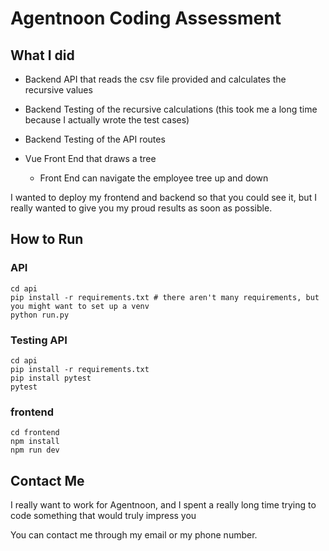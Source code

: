 # Agentnoon Coding Assessment

## What I did
* Backend API that reads the csv file provided and calculates the recursive values
* Backend Testing of the recursive calculations (this took me a long time because I actually wrote the test cases)
* Backend Testing of the API routes

* Vue Front End that draws a tree

    * Front End can navigate the employee tree up and down

I wanted to deploy my frontend and backend so that you could see it, but I really wanted to give you my proud results as soon as possible. 

## How to Run
### API
```
cd api
pip install -r requirements.txt # there aren't many requirements, but you might want to set up a venv
python run.py
```

### Testing API
```
cd api
pip install -r requirements.txt
pip install pytest
pytest
```

### frontend
```
cd frontend
npm install
npm run dev
```

## Contact Me
I really want to work for Agentnoon, and I spent a really long time trying to code something that would truly impress you

You can contact me through my email or my phone number. 